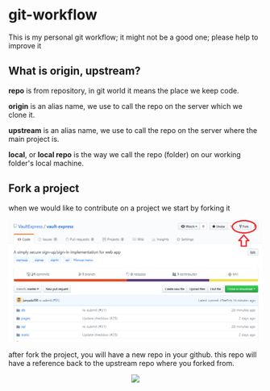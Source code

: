 # git-workflow

This is my personal git workflow; it might not be a good one; please help to improve it

## What is origin, upstream?

**repo** is from repository, in git world it means the place we keep code.

**origin** is an alias name, we use to call the repo on the server which we clone it.

**upstream** is an alias name, we use to call the repo on the server where the main project is.

**local**, or **local repo** is the way we call the repo (folder) on our working folder's local machine.

## Fork a project
when we would like to contribute on a project we start by forking it

<p align="center">
  <img width="800" src="https://raw.githubusercontent.com/VaultExpress/git-workflow/master/img/1-git-workflow.png">
</p>

after fork the project, you will have a new repo in your github. this repo will have a reference back to the upstream repo where you forked from.

<p align="center">
  <img width="800" src="https://raw.githubusercontent.com/junyada100/git-workflow/master/img/2-git-workflow.png">
</p>
